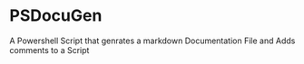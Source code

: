 # PSDocuGen
A Powershell Script that genrates a markdown Documentation File and Adds comments to a Script
